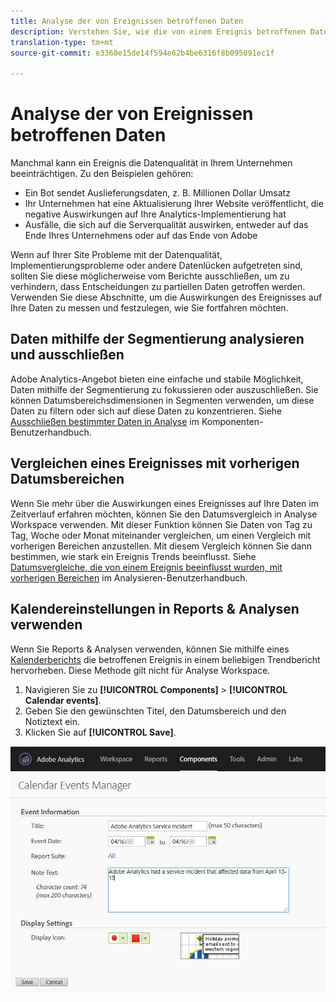 ```yaml
---
title: Analyse der von Ereignissen betroffenen Daten
description: Verstehen Sie, wie die von einem Ereignis betroffenen Daten zur Datenqualität insgesamt beitragen.
translation-type: tm+mt
source-git-commit: e3360e15de14f594e62b4be6316f8b095091ec1f

---
```



# Analyse der von Ereignissen betroffenen Daten

Manchmal kann ein Ereignis die Datenqualität in Ihrem Unternehmen beeinträchtigen. Zu den Beispielen gehören:

* Ein Bot sendet Auslieferungsdaten, z. B. Millionen Dollar Umsatz
* Ihr Unternehmen hat eine Aktualisierung Ihrer Website veröffentlicht, die negative Auswirkungen auf Ihre Analytics-Implementierung hat
* Ausfälle, die sich auf die Serverqualität auswirken, entweder auf das Ende Ihres Unternehmens oder auf das Ende von Adobe

Wenn auf Ihrer Site Probleme mit der Datenqualität, Implementierungsprobleme oder andere Datenlücken aufgetreten sind, sollten Sie diese möglicherweise vom Berichte ausschließen, um zu verhindern, dass Entscheidungen zu partiellen Daten getroffen werden. Verwenden Sie diese Abschnitte, um die Auswirkungen des Ereignisses auf Ihre Daten zu messen und festzulegen, wie Sie fortfahren möchten.

## Daten mithilfe der Segmentierung analysieren und ausschließen

Adobe Analytics-Angebot bieten eine einfache und stabile Möglichkeit, Daten mithilfe der Segmentierung zu fokussieren oder auszuschließen. Sie können Datumsbereichsdimensionen in Segmenten verwenden, um diese Daten zu filtern oder sich auf diese Daten zu konzentrieren. Siehe [Ausschließen bestimmter Daten in Analyse](/help/components/c-segmentation/use-cases/exclude-date-range.md) im Komponenten-Benutzerhandbuch.

## Vergleichen eines Ereignisses mit vorherigen Datumsbereichen

Wenn Sie mehr über die Auswirkungen eines Ereignisses auf Ihre Daten im Zeitverlauf erfahren möchten, können Sie den Datumsvergleich in Analyse Workspace verwenden. Mit dieser Funktion können Sie Daten von Tag zu Tag, Woche oder Monat miteinander vergleichen, um einen Vergleich mit vorherigen Bereichen anzustellen. Mit diesem Vergleich können Sie dann bestimmen, wie stark ein Ereignis Trends beeinflusst. Siehe [Datumsvergleiche, die von einem Ereignis beeinflusst wurden, mit vorherigen Bereichen](/help/analyze/analysis-workspace/components/calendar-date-ranges/compare-event.md) im Analysieren-Benutzerhandbuch.

## Kalendereinstellungen in Reports &amp; Analysen verwenden

Wenn Sie Reports &amp; Analysen verwenden, können Sie mithilfe eines [Kalenderberichts](/help/components/t-calendar-event.md) die betroffenen Ereignis in einem beliebigen Trendbericht hervorheben. Diese Methode gilt nicht für Analyse Workspace.

1. Navigieren Sie zu **[!UICONTROL Components]** > **[!UICONTROL Calendar events]**.
2. Geben Sie den gewünschten Titel, den Datumsbereich und den Notiztext ein.
3. Klicken Sie auf **[!UICONTROL Save]**.

![Kalender-Ereignis](assets/exclude_calendar_event.jpg)
